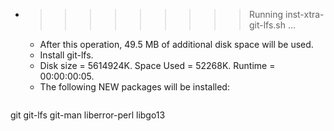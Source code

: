 * >>>>>>>>> Running inst-xtra-git-lfs.sh ...
  * After this operation, 49.5 MB of additional disk space will be used.
  * Install git-lfs.
  * Disk size = 5614924K. Space Used = 52268K. Runtime = 00:00:00:05.
  * The following NEW packages will be installed:
  ```bash
git git-lfs git-man liberror-perl libgo13
  ```
